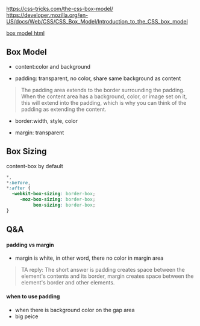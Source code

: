 https://css-tricks.com/the-css-box-model/
https://developer.mozilla.org/en-US/docs/Web/CSS/CSS_Box_Model/Introduction_to_the_CSS_box_model

[box model html](./css-box-model.html)

## Box Model
- content:color and background

- padding: transparent, no color, share same background as content
> The padding area extends to the border surrounding the padding. When the content area has a background, color, or image set on it, this will extend into the padding, which is why you can think of the padding as extending the content. 

- border:width, style, color 

- margin: transparent

## Box Sizing

content-box by default

```css
*,
*:before,
*:after {
  -webkit-box-sizing: border-box;
     -moz-box-sizing: border-box;
          box-sizing: border-box;
}
```

## Q&A

#### padding vs margin
- margin is white, in other word, there no color in margin area
> TA reply: The short answer is padding creates space between the element's contents and its border, margin creates space between the element's border and other elements.

#### when to use padding
- when there is background color on the gap area
- big peice

